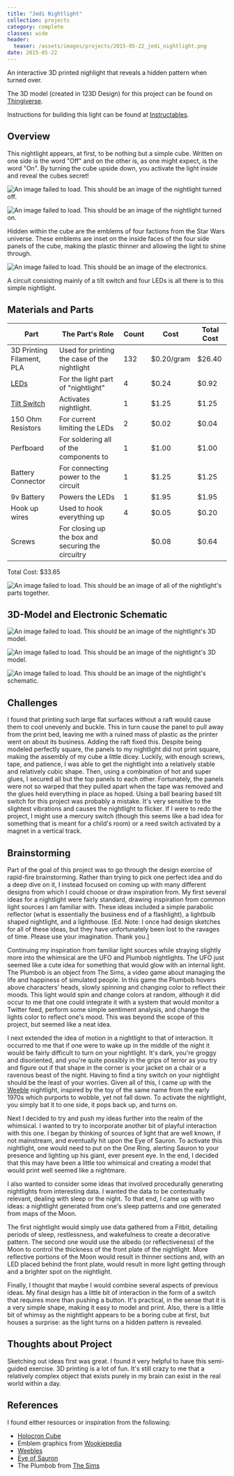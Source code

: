 ```yaml
---
title: "Jedi Nightlight"
collection: projects
category: complete
classes: wide
header: 
  teaser: /assets/images/projects/2015-05-22_jedi_nightlight.png
date: 2015-05-22
---
```


An interactive 3D printed nighlight that reveals a hidden pattern when turned over.

The 3D model (created in 123D Design) for this project can be found on [Thingiverse](http://www.google.com).

Instructions for building this light can be found at [Instructables](http://www.google.com).

## Overview
This nightlight appears, at first, to be nothing but a simple cube. Written on one side is the word "Off" and on the other is, as one might expect, is the word "On". By turning the cube upside down, you activate the light inside and reveal the cubes secret!


![An image failed to load. This should be an image of the nightlight turned off.](/assets/images/projects/nightlight_off.png "Switched off")

![An image failed to load. This should be an image of the nightlight turned on.](/assets/images/projects/nightlight_on.png "Switched on!")

Hidden within the cube are the emblems of four factions from the Star Wars universe. These emblems are inset on the inside faces of the four side panels of the cube, making the plastic thinner and allowing the light to shine through.

![An image failed to load. This should be an image of the electronics.](/assets/images/projects/nightlight_inside.png "Under the hood")

A circuit consisting mainly of a tilt switch and four LEDs is all there is to this simple nightlight.



## Materials and Parts

 Part |  The Part's Role |  Count  |  Cost  |  Total Cost  
-----|-----|-----|-----|-----
3D Printing Filament, PLA | Used for printing the case of the nightlight | 132 | $0.20/gram | $26.40
[LEDs](https://eu.mouser.com/ProductDetail/Cree-Inc/C503D-WAN-CCbEb151/?qs=%2fha2pyFaduioseTUwega4f7QNFIxkmiPpTYJtecMwRYMRUl7rUkX86TpIVdXPQIk) | For the light part of "nightlight" | 4 | $0.24 | $0.92
[Tilt Switch](http://www.mouser.com/ProductDetail/E-Switch/TM1000/?qs=sGAEpiMZZMtCWdKUURnHj1%252bkvdiUuPvDlfB2tFt2oBI%3d) | Activates nightlight. | 1 | $1.25 | $1.25
150 Ohm Resistors | For current limiting the LEDs | 2 | $0.02 | $0.04
Perfboard | For soldering all of the components to | 1 | $1.00 | $1.00
Battery Connector | For connecting power to the circuit | 1 | $1.25 | $1.25
9v Battery | Powers the LEDs | 1 | $1.95 | $1.95
Hook up wires | Used to hook everything up | 4 | $0.05 | $0.20
Screws | For closing up the box and securing the circuitry |  | $0.08 | $0.64

Total Cost: $33.65

![An image failed to load. This should be an image of all of the nightlight's parts together.](/assets/images/projects/nightlight_parts.png "All the parts")

## 3D-Model and Electronic Schematic
![An image failed to load. This should be an image of the nightlight's 3D model.](/assets/images/projects/nightlight_model1.png "3D Model")

![An image failed to load. This should be an image of the nightlight's 3D model.](/assets/images/projects/nightlight_model2.png "3D Model")

![An image failed to load. This should be an image of the nightlight's schematic.](/assets/images/projects/nightlight_schematic.png "The schematic")

## Challenges
I found that printing such large flat surfaces without a raft would cause them to cool unevenly and buckle. This in turn cause the panel to pull away from the print bed, leaving me with a ruined mass of plastic as the printer went on about its business. Adding the raft fixed this.
Despite being modeled perfectly square, the panels to my nightlight did not print square, making the assembly of my cube a little dicey. Luckily, with enough screws, tape, and patience, I was able to get the nightlight into a relatively stable and relatively cubic shape. Then, using a combination of hot and super glues, I secured all but the top panels to each other. Fortunately, the panels were not so warped that they pulled apart when the tape was removed and the glues held everything in place as hoped.
Using a ball bearing based tilt switch for this project was probably a mistake. It's very sensitive to the slightest vibrations and causes the nightlight to flicker. If I were to redo the project, I might use a mercury switch (though this seems like a bad idea for something that is meant for a child's room) or a reed switch activated by a magnet in a vertical track.


## Brainstorming
Part of the goal of this project was to go through the design exercise of rapid-fire brainstorming.  Rather than trying to pick one perfect idea and do a deep dive on it, I instead focused on coming up with many different designs from which I could choose or draw inspiration from. My first several ideas for a nightlight were fairly standard, drawing inspiration from common light sources I am familiar with. These ideas included a simple parabolic reflector (what is essentially the business end of a flashlight), a lightbulb shaped nightlight, and a lighthouse.  \[Ed. Note: I once had design sketches for all of these ideas, but they have unfortunately been lost to the ravages of time. Please use your imagination. Thank you.\]

Continuing my inspiration from familiar light sources while straying slightly more into the whimsical are the UFO and Plumbob nightlights. The UFO just seemed like a cute idea for something that would glow with an internal light. The Plumbob is an object from The Sims, a video game about managing the life and happiness of simulated people. In this game the Plumbob hovers above characters' heads, slowly spinning and changing color to reflect their moods. This light would spin and change colors at random, although it did occur to me that one could integrate it with a system that would monitor a Twitter feed, perform some simple sentiment analysis, and change the lights color to reflect one's mood. This was beyond the scope of this project, but seemed like a neat idea.

I next extended the idea of motion in a nightlight to that of interaction. It occurred to me that if one were to wake up in the middle of the night it would be fairly difficult to turn on your nightlight. It's dark, you're groggy and disoriented, and you're quite possibly in the grips of terror as you try and figure out if that shape in the corner is your jacket on a chair or a ravenous beast of the night. Having to find a tiny switch on your nightlight should be the least of your worries. Given all of this, I came up with the [Weeble](https://www.youtube.com/watch?v=dFzhjnjXc2o) nightlight, inspired by the toy of the same name from the early 1970s which purports to wobble, yet not fall down. To activate the nightlight, you simply bat it to one side, it pops back up, and turns on.

Next I decided to try and push my ideas further into the realm of the whimsical. I wanted to try to incorporate another bit of playful interaction with this one. I began by thinking of sources of light that are well known, if not mainstream, and eventually hit upon the Eye of Sauron. To activate this nightlight, one would need to put on the One Ring, alerting Sauron to your presence and lighting up his giant, ever present eye. In the end, I decided that this may have been a little too whimsical and creating a model that would print well seemed like a nightmare.

I also wanted to consider some ideas that involved procedurally generating nightlights from interesting data. I wanted the data to be contextually relevant, dealing with sleep or the night. To that end, I came up with two ideas: a nightlight generated from one's sleep patterns and one generated from maps of the Moon.

The first nightlight would simply use data gathered from a Fitbit, detailing periods of sleep, restlessness, and wakefulness to create a decorative pattern. The second one would use the albedo (or reflectiveness) of the Moon to control the thickness of the front plate of the nightlight. More reflective portions of the Moon would result in thinner sections and, with an LED placed behind the front plate, would result in more light getting through and a brighter spot on the nightlight.

Finally, I thought that maybe I would combine several aspects of previous ideas. My final design has a little bit of interaction in the form of a switch that requires more than pushing a button. It's practical, in the sense that it is a very simple shape, making it easy to model and print. Also, there is a little bit of whimsy as the nightlight appears to be a boring cube at first, but houses a surprise: as the light turns on a hidden pattern is revealed.

## Thoughts about Project
Sketching out ideas first was great. I found it very helpful to have this semi-guided exercise.
3D printing is a lot of fun. It's still crazy to me that a relatively complex object that exists purely in my brain can exist in the real world within a day.


## References
I found either resources or inspiration from the following:
- [Holocron Cube](http://starwars.wikia.com/wiki/Holocron)
- Emblem graphics from [Wookiepedia](http://starwars.wikia.com/wiki/Main_Page)
- [Weebles](http://en.wikipedia.org/wiki/Weeble)
- [Eye of Sauron](http://en.wikipedia.org/wiki/Sauron#Eye_of_Sauron)
- The Plumbob from [The Sims](http://www.thesims.com/)